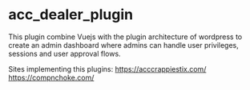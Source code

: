# acc_dealer_plugin

This plugin combine Vuejs with the plugin architecture of wordpress to create an admin dashboard where admins can handle user privileges, sessions and user approval flows.

Sites implementing this plugins:
https://acccrappiestix.com/
https://compnchoke.com/
